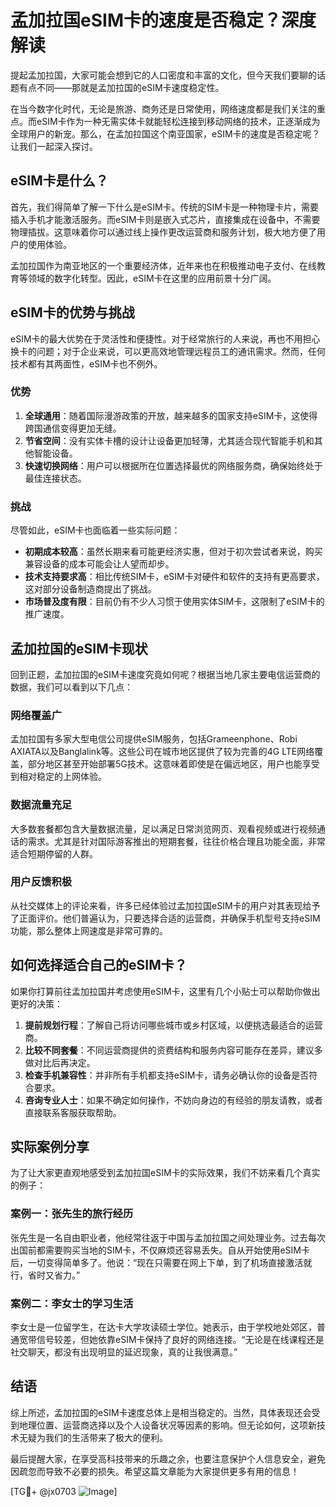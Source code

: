 # 孟加拉国eSIM卡的速度是否稳定？深度解读

提起孟加拉国，大家可能会想到它的人口密度和丰富的文化，但今天我们要聊的话题有点不同——那就是孟加拉国的eSIM卡速度稳定性。

在当今数字化时代，无论是旅游、商务还是日常使用，网络速度都是我们关注的重点。而eSIM卡作为一种无需实体卡就能轻松连接到移动网络的技术，正逐渐成为全球用户的新宠。那么，在孟加拉国这个南亚国家，eSIM卡的速度是否稳定呢？让我们一起深入探讨。

## eSIM卡是什么？

首先，我们得简单了解一下什么是eSIM卡。传统的SIM卡是一种物理卡片，需要插入手机才能激活服务。而eSIM卡则是嵌入式芯片，直接集成在设备中，不需要物理插拔。这意味着你可以通过线上操作更改运营商和服务计划，极大地方便了用户的使用体验。

孟加拉国作为南亚地区的一个重要经济体，近年来也在积极推动电子支付、在线教育等领域的数字化转型。因此，eSIM卡在这里的应用前景十分广阔。

## eSIM卡的优势与挑战

eSIM卡的最大优势在于灵活性和便捷性。对于经常旅行的人来说，再也不用担心换卡的问题；对于企业来说，可以更高效地管理远程员工的通讯需求。然而，任何技术都有其两面性，eSIM卡也不例外。

### 优势

1. **全球通用**：随着国际漫游政策的开放，越来越多的国家支持eSIM卡，这使得跨国通信变得更加无缝。
2. **节省空间**：没有实体卡槽的设计让设备更加轻薄，尤其适合现代智能手机和其他智能设备。
3. **快速切换网络**：用户可以根据所在位置选择最优的网络服务商，确保始终处于最佳连接状态。

### 挑战

尽管如此，eSIM卡也面临着一些实际问题：
- **初期成本较高**：虽然长期来看可能更经济实惠，但对于初次尝试者来说，购买兼容设备的成本可能会让人望而却步。
- **技术支持要求高**：相比传统SIM卡，eSIM卡对硬件和软件的支持有更高要求，这对部分设备制造商提出了挑战。
- **市场普及度有限**：目前仍有不少人习惯于使用实体SIM卡，这限制了eSIM卡的推广速度。

## 孟加拉国的eSIM卡现状

回到正题，孟加拉国的eSIM卡速度究竟如何呢？根据当地几家主要电信运营商的数据，我们可以看到以下几点：

### 网络覆盖广

孟加拉国有多家大型电信公司提供eSIM服务，包括Grameenphone、Robi AXIATA以及Banglalink等。这些公司在城市地区提供了较为完善的4G LTE网络覆盖，部分地区甚至开始部署5G技术。这意味着即使是在偏远地区，用户也能享受到相对稳定的上网体验。

### 数据流量充足

大多数套餐都包含大量数据流量，足以满足日常浏览网页、观看视频或进行视频通话的需求。尤其是针对国际游客推出的短期套餐，往往价格合理且功能全面，非常适合短期停留的人群。

### 用户反馈积极

从社交媒体上的评论来看，许多已经体验过孟加拉国eSIM卡的用户对其表现给予了正面评价。他们普遍认为，只要选择合适的运营商，并确保手机型号支持eSIM功能，那么整体上网速度是非常可靠的。

## 如何选择适合自己的eSIM卡？

如果你打算前往孟加拉国并考虑使用eSIM卡，这里有几个小贴士可以帮助你做出更好的决策：

1. **提前规划行程**：了解自己将访问哪些城市或乡村区域，以便挑选最适合的运营商。
2. **比较不同套餐**：不同运营商提供的资费结构和服务内容可能存在差异，建议多做对比后再决定。
3. **检查手机兼容性**：并非所有手机都支持eSIM卡，请务必确认你的设备是否符合要求。
4. **咨询专业人士**：如果不确定如何操作，不妨向身边的有经验的朋友请教，或者直接联系客服获取帮助。

## 实际案例分享

为了让大家更直观地感受到孟加拉国eSIM卡的实际效果，我们不妨来看几个真实的例子：

### 案例一：张先生的旅行经历

张先生是一名自由职业者，他经常往返于中国与孟加拉国之间处理业务。过去每次出国前都需要购买当地的SIM卡，不仅麻烦还容易丢失。自从开始使用eSIM卡后，一切变得简单多了。他说：“现在只需要在网上下单，到了机场直接激活就行，省时又省力。”

### 案例二：李女士的学习生活

李女士是一位留学生，在达卡大学攻读硕士学位。她表示，由于学校地处郊区，普通宽带信号较差，但她依靠eSIM卡保持了良好的网络连接。“无论是在线课程还是社交聊天，都没有出现明显的延迟现象，真的让我很满意。”

## 结语

综上所述，孟加拉国的eSIM卡速度总体上是相当稳定的。当然，具体表现还会受到地理位置、运营商选择以及个人设备状况等因素的影响。但无论如何，这项新技术无疑为我们的生活带来了极大的便利。

最后提醒大家，在享受高科技带来的乐趣之余，也要注意保护个人信息安全，避免因疏忽而导致不必要的损失。希望这篇文章能为大家提供更多有用的信息！

[TG💪+ @jx0703 ![Image](https://github.com/user-attachments/assets/dbca1d08-cadb-493c-b0ec-ad6f7a83f270)]